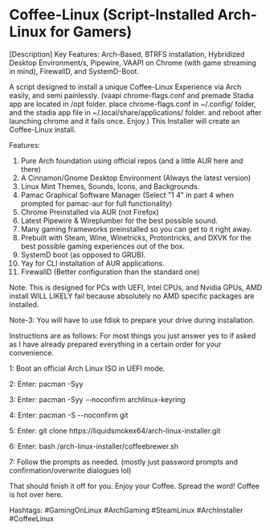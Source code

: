 # Coffee-Linux (Script-Installed Arch-Linux for Gamers)
[Description]
Key Features: Arch-Based, BTRFS installation, Hybridized Desktop Environment/s, Pipewire, VAAPI on Chrome (with game streaming in mind), FirewallD, and SystemD-Boot.

A script designed to install a unique Coffee-Linux Experience via Arch easily, and semi painlessly.
(vaapi chrome-flags.conf and premade Stadia app are located in /opt folder. place chrome-flags.conf in ~/.config/ folder, and the stadia app file in ~/.local/share/applications/ folder. and reboot after launching chrome and it fails once. Enjoy.)
This Installer will create an Coffee-Linux install.

Features: 
1. Pure Arch foundation using official repos (and a little AUR here and there)
2. A Cinnamon/Gnome Desktop Environment (Always the latest version)
4. Linux Mint Themes, Sounds, Icons, and Backgrounds.
5. Pamac Graphical Software Manager (Select "1 4" in part 4 when prompted for pamac-aur for full functionality)
6. Chrome Preinstalled via AUR (not Firefox)
8. Latest Pipewire & Wireplumber for the best possible sound.
9. Many gaming frameworks preinstalled so you can get to it right away.
10. Prebuilt with Steam, Wine, Winetricks, Protontricks, and DXVK for the best possible gaming experiences out of the box.
11. SystemD boot (as opposed to GRUB).
12. Yay for CLI installation of AUR applications.
13. FirewallD (Better configuration than the standard one)

Note: This is designed for PCs with UEFI, Intel CPUs, and Nvidia GPUs, AMD install WILL LIKELY fail because absolutely no AMD specific packages are installed.

Note-3: You will have to use fdisk to prepare your drive during installation.

Instructions are as follows: For most things you just answer yes to if asked as I have already prepared everything in a certain order for your convenience.

1: Boot an official Arch Linux ISO in UEFI mode.

2: Enter: pacman -Syy

3: Enter: pacman -Syy --noconfirm archlinux-keyring

4: Enter: pacman -S --noconfirm git

5: Enter: git clone https://liquidsmokex64/arch-linux-installer.git

6: Enter: bash /arch-linux-installer/coffeebrewer.sh

7: Follow the prompts as needed. (mostly just password prompts and confirmation/overwrite dialogues lol)

That should finish it off for you. Enjoy your Coffee. Spread the word! Coffee is hot over here.

Hashtags:
#GamingOnLinux #ArchGaming #SteamLinux #ArchInstaller #CoffeeLinux
